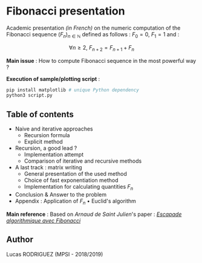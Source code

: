 # Fibonacci presentation

Academic presentation _(in French)_ on the numeric computation of the Fibonacci sequence $(F_n)_{n \in \mathbb{N}}$ defined as follows : $F_0 = 0$, $F_1 = 1$ and :

$$\forall n \geq 2, \ F_{n+2} = F_{n+1} + F_n$$

**Main issue** : How to compute Fibonacci sequence in the most powerful way ?

**Execution of sample/plotting script** :
```bash
pip install matplotlib # unique Python dependency
python3 script.py
```

## Table of contents

- Naive and iterative approaches
    - Recursion formula
    - Explicit method
- Recursion, a good lead ?
    - Implementation attempt
    - Comparison of iterative and recursive methods
- A last track : matrix writing
    - General presentation of the used method
    - Choice of fast exponentiation method
    - Implementation for calculating quantities $F_n$
- Conclusion & Answer to the problem
- Appendix : Application of $F_n$ &bull; Euclid's algorithm


**Main reference** : Based on *Arnaud de Saint Julien*'s paper : *[Escapade algorithmique avec Fibonacci](http://desaintar.free.fr/exposes/fibonacci.pdf)*

## Author

Lucas RODRIGUEZ (MPSI - 2018/2019)